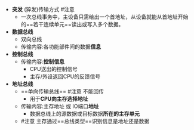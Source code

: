 - **突发** (猝发)传输方式 #注意
	- 一次总线事务中，主设备只需给出一个首地址，从设备就能从首地址开始的==若干连续单元==读出或写入多个数据。
- **数据总线**
	- 双向总线
	- 传输内容:各功能部件间的数据**信息**
- **控制总线**
	- 传输内容:**控制信息**
		- CPU送出的控制信号
		- 主存/外设返回CPU的反馈信号
- **地址总线**
	- ==单向传输总线== #注意 不能回传
		- 用于**CPU向主存选择地址**
	- 传输内容:主存地址 或 IO端口**地址**
		- 数据总线上的源数据或目标数据**所在的主存单元**
	- #注意 主存通过==总线类型==识别信息是地址还是数据